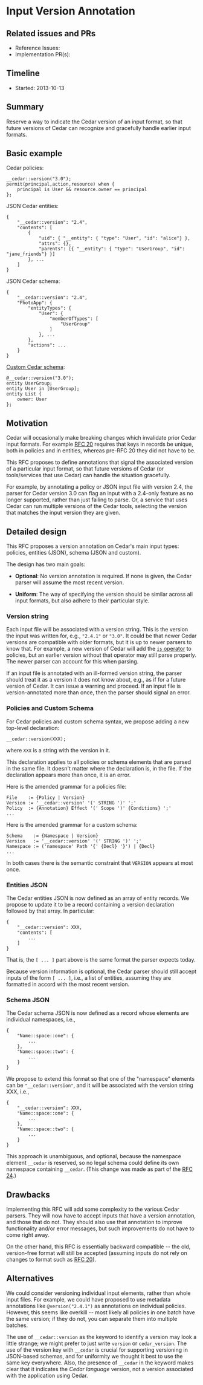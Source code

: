 # Input Version Annotation

## Related issues and PRs

- Reference Issues:
- Implementation PR(s):

## Timeline

- Started: 2013-10-13

## Summary

Reserve a way to indicate the Cedar version of an input format, so that future versions of Cedar can recognize and gracefully handle earlier input formats.

## Basic example

Cedar policies:
```
__cedar::version("3.0");
permit(principal,action,resource) when {
    principal is User && resource.owner == principal
};
```
JSON Cedar entities:
```
{
    "__cedar::version": "2.4",
    "contents": [
        {
            "uid": { "__entity": { "type": "User", "id": "alice"} },
            "attrs": {},
            "parents": [{ "__entity": { "type": "UserGroup", "id": "jane_friends"} }]
        }, ... 
    ]
}
```
JSON Cedar schema:
```
{
    "__cedar::version": "2.4",
    "PhotoApp": {
        "entityTypes": {
            "User": {
                "memberOfTypes": [
                    "UserGroup"
                ]
            }, ...
        },
        "actions": ...
    }
}
```
[Custom Cedar schema](0024-schema-syntax.md):
```
@__cedar::version("3.0");
entity UserGroup;
entity User in [UserGroup];
entity List {
    owner: User
};
```

## Motivation

Cedar will occasionally make breaking changes which invalidate prior Cedar input formats. For example [RFC 20](0020-unique-record-keys.md) requires that keys in records be unique, both in policies and in entities, whereas pre-RFC 20 they did not have to be. 

This RFC proposes to define annotations that signal the associated version of a particular input format, so that future versions of Cedar (or tools/services that use Cedar) can handle the situation gracefully. 

For example, by annotating a policy or JSON input file with version 2.4, the parser for Cedar version 3.0 can flag an input with a 2.4-only feature as no longer supported, rather than just failing to parse. Or, a service that uses Cedar can run multiple versions of the Cedar tools, selecting the version that matches the input version they are given.

## Detailed design

This RFC proposes a version annotation on Cedar's main input types: policies, entities (JSON), schema (JSON and custom). 

The design has two main goals:

- **Optional**: No version annotation is required. If none is given, the Cedar parser will assume the most recent version.

- **Uniform**: The way of specifying the version should be similar across all input formats, but also adhere to their particular style.

### Version string

Each input file will be associated with a version string. This is the version the input was written for, e.g., `"2.4.1"` or `"3.0"`. It could be that newer Cedar versions are compatible with older formats, but it is up to newer parsers to know that. For example, a new version of Cedar will add the [`is` operator](0005-is-operator.md) to policies, but an earlier version without that operator may still parse properly. The newer parser can account for this when parsing.

If an input file is annotated with an ill-formed version string, the parser should treat it as a version it does not know about, e.g., as if for a future version of Cedar. It can issue a warning and proceed. If an input file is version-annotated more than once, then the parser should signal an error.

### Policies and Custom Schema

For Cedar policies and custom schema syntax, we propose adding a new top-level declaration:
```
__cedar::version(XXX);
```
where `XXX` is a string with the version in it.

This declaration applies to all policies or schema elements that are parsed in the same file. It doesn't matter where the declaration is, in the file. If the declaration appears more than once, it is an error.

Here is the amended grammar for a policies file:
```
File    := {Policy | Version}
Version := '__cedar::version' '(' STRING ')' ';'
Policy  := {Annotation} Effect '(' Scope ')' {Conditions} ';'
...
```
Here is the amended grammar for a custom schema:
```
Schema    := {Namespace | Version}
Version   := '__cedar::version' '(' STRING ')' ';'
Namespace := ('namespace' Path '{' {Decl} '}') | {Decl}
...
```
In both cases there is the semantic constraint that `VERSION` appears at most once.

### Entities JSON

The Cedar entities JSON is now defined as an array of entity records. We propose to update it to be a record containing a version declaration followed by that array. In particular:
```
{
    "__cedar::version": XXX,
    "contents": [
        ...
    ]
}
```
That is, the `[ ... ]` part above is the same format the parser expects today.

Because version information is optional, the Cedar parser should still accept inputs of the form `[ ... ]`, i.e., a list of entities, assuming they are formatted in accord with the most recent version.

### Schema JSON

The Cedar schema JSON is now defined as a record whose elements are individual namespaces, i.e., 
```
{
    "Name::space::one": {
        ...
    },
    "Name::space::two": {
        ...
    }
}
```
We propose to extend this format so that one of the "namespace" elements can be `"__cedar::version"`, and it will be associated with the version string XXX, i.e.,
```
{
    "__cedar::version": XXX, 
    "Name::space::one": {
        ...
    },
    "Name::space::two": {
        ...
    }
}
```
This approach is unambiguous, and optional, because the namespace element `__cedar` is reserved, so no legal schema could define its own namespace containing `__cedar`. (This change was made as part of the [RFC 24](0024-schema-syntax.md).)

## Drawbacks

Implementing this RFC will add some complexity to the various Cedar parsers. They will now have to accept inputs that have a version annotation, and those that do not. They should also use that annotation to improve functionality and/or error messages, but such improvements do not have to come right away.

On the other hand, this RFC is essentially backward compatible -- the old, version-free format will still be accepted (assuming inputs do not rely on changes to format such as [RFC 20](0020-unique-record-keys.md)).

## Alternatives

We could consider versioning individual input elements, rather than whole input files. For example, we could have proposed to use metadata annotations like `@version("2.4.1")` as annotations on individual policies. However, this seems like overkill -- most likely all policies in one batch have the same version; if they do not, you can separate them into multiple batches.

The use of `__cedar::version` as the keyword to identify a version may look a little strange; we might prefer to just write `version` or `cedar_version`. The use of the version key with `__cedar` is crucial for supporting versioning in JSON-based schemas, and for uniformity we thought it best to use the same key everywhere. Also, the presence of `__cedar` in the keyword makes clear that it indicates the _Cedar language_ version, not a version associated with the application using Cedar.